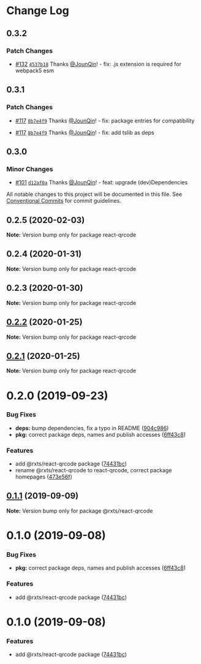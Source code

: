 # Change Log

## 0.3.2

### Patch Changes

- [#132](https://github.com/rx-ts/react/pull/132) [`4537b18`](https://github.com/rx-ts/react/commit/4537b183661b79d344a5a8b03c0a64c7c546e4d9) Thanks [@JounQin](https://github.com/JounQin)! - fix: .js extension is required for webpack5 esm

## 0.3.1

### Patch Changes

- [#117](https://github.com/rx-ts/react/pull/117) [`8b7e4f9`](https://github.com/rx-ts/react/commit/8b7e4f9b6075b880dc07c88e77d510d9ec32db70) Thanks [@JounQin](https://github.com/JounQin)! - fix: package entries for compatibility

* [#117](https://github.com/rx-ts/react/pull/117) [`8b7e4f9`](https://github.com/rx-ts/react/commit/8b7e4f9b6075b880dc07c88e77d510d9ec32db70) Thanks [@JounQin](https://github.com/JounQin)! - fix: add tslib as deps

## 0.3.0

### Minor Changes

- [#101](https://github.com/rx-ts/react/pull/101) [`d12af0a`](https://github.com/rx-ts/react/commit/d12af0a0f9240eda64d68d984d951dcdaae4e307) Thanks [@JounQin](https://github.com/JounQin)! - feat: upgrade (dev)Dependencies

All notable changes to this project will be documented in this file.
See [Conventional Commits](https://conventionalcommits.org) for commit guidelines.

## 0.2.5 (2020-02-03)

**Note:** Version bump only for package react-qrcode

## 0.2.4 (2020-01-31)

**Note:** Version bump only for package react-qrcode

## 0.2.3 (2020-01-30)

**Note:** Version bump only for package react-qrcode

## [0.2.2](https://github.com/rx-ts/react/compare/react-qrcode@0.2.1...react-qrcode@0.2.2) (2020-01-25)

**Note:** Version bump only for package react-qrcode

## [0.2.1](https://github.com/rx-ts/react/compare/react-qrcode@0.2.0...react-qrcode@0.2.1) (2020-01-25)

**Note:** Version bump only for package react-qrcode

# 0.2.0 (2019-09-23)

### Bug Fixes

- **deps:** bump dependencies, fix a typo in README ([904c986](https://github.com/rx-ts/react/commit/904c986))
- **pkg:** correct package deps, names and publish accesses ([6ff43c8](https://github.com/rx-ts/react/commit/6ff43c8))

### Features

- add @rxts/react-qrcode package ([74431bc](https://github.com/rx-ts/react/commit/74431bc))
- rename @rxts/react-qrcode to react-qrcode, correct package homepages ([473e56f](https://github.com/rx-ts/react/commit/473e56f))

## [0.1.1](https://github.com/rx-ts/react/compare/@rxts/react-qrcode@0.1.0...@rxts/react-qrcode@0.1.1) (2019-09-09)

**Note:** Version bump only for package @rxts/react-qrcode

# 0.1.0 (2019-09-08)

### Bug Fixes

- **pkg:** correct package deps, names and publish accesses ([6ff43c8](https://github.com/rx-ts/react/commit/6ff43c8))

### Features

- add @rxts/react-qrcode package ([74431bc](https://github.com/rx-ts/react/commit/74431bc))

# 0.1.0 (2019-09-08)

### Features

- add @rxts/react-qrcode package ([74431bc](https://github.com/rx-ts/react/commit/74431bc))
